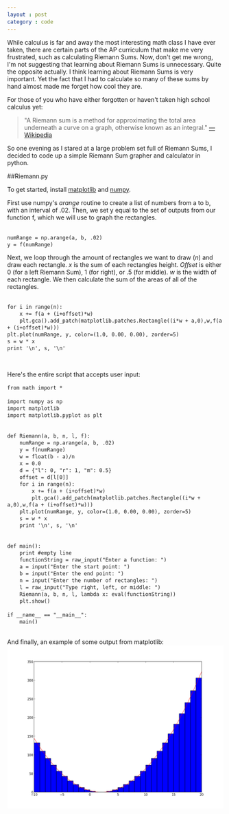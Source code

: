 ```yaml
---
layout : post
category : code
---
```


While calculus is far and away the most interesting math class I have ever taken, there are certain parts of the AP curriculum that make me very frustrated, such as calculating Riemann Sums. Now, don't get me wrong, I'm not suggesting that learning about Riemann Sums is unnecessary. Quite the opposite actually. I think learning about Riemann Sums is very important. Yet the fact that I had to calculate so many of these sums by hand almost made me forget how cool they are. 

For those of you who have either forgotten or haven't taken high school calculus yet:

> "A Riemann sum is a method for approximating the total area underneath a curve on a graph, otherwise known 
> as an integral." [—Wikipedia](http://en.wikipedia.org/wiki/Riemann_sum)

So one evening as I stared at a large problem set full of Riemann Sums, I decided to code up a simple Riemann Sum grapher and calculator in python.

##Riemann.py

To get started, install [matplotlib](http://matplotlib.org/) and [numpy](http://numpy.scipy.org/).

First use numpy's *arange* routine to create a list of numbers from a to b, with an interval of .02. Then, we set y equal to the set of outputs from our function f, which we will use to graph the rectangles.

<pre><code data-language="python">
numRange = np.arange(a, b, .02)
y = f(numRange)
</code></pre>

Next, we loop through the amount of rectangles we want to draw (*n*) and draw each rectangle. 
*x* is the sum of each rectangles height. 
*Offset* is either 0 (for a left Riemann Sum), 1 (for right), or .5 (for middle). 
*w* is the width of each rectangle.
We then calculate the sum of the areas of all of the rectangles.

<pre><code data-language="python">
for i in range(n):
    x += f(a + (i+offset)*w)
    plt.gca().add_patch(matplotlib.patches.Rectangle((i*w + a,0),w,f(a + (i+offset)*w)))
plt.plot(numRange, y, color=(1.0, 0.00, 0.00), zorder=5)
s = w * x
print '\n', s, '\n'
</code></pre>

<br>

Here's the entire script that accepts user input:

<pre><code data-language="python">from math import *

import numpy as np
import matplotlib
import matplotlib.pyplot as plt


def Riemann(a, b, n, l, f):
    numRange = np.arange(a, b, .02)
    y = f(numRange)
    w = float(b - a)/n
    x = 0.0
    d = {"l": 0, "r": 1, "m": 0.5}
    offset = d[l[0]]
    for i in range(n):
        x += f(a + (i+offset)*w)
        plt.gca().add_patch(matplotlib.patches.Rectangle((i*w + a,0),w,f(a + (i+offset)*w)))
    plt.plot(numRange, y, color=(1.0, 0.00, 0.00), zorder=5)
    s = w * x
    print '\n', s, '\n'


def main():
    print #empty line
    functionString = raw_input("Enter a function: ")
    a = input("Enter the start point: ")
    b = input("Enter the end point: ")
    n = input("Enter the number of rectangles: ")
    l = raw_input("Type right, left, or middle: ")
    Riemann(a, b, n, l, lambda x: eval(functionString))
    plt.show()

if __name__ == "__main__":
    main()</code></pre>

<br>
And finally, an example of some output from matplotlib:
<img src="/images/riemann.png" style="width: 700px; display: block; margin-left: auto; margin-right: auto;" />
